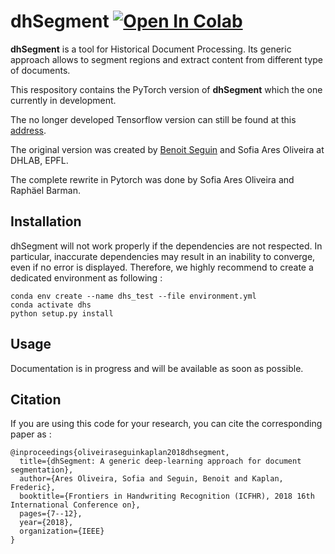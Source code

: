 # dhSegment <a href="https://colab.research.google.com/github/dhlab-epfl/dhSegment-torch/blob/master/demo/dhSegment_demo.ipynb" target="_parent"><img src="https://colab.research.google.com/assets/colab-badge.svg" alt="Open In Colab"/></a>

**dhSegment** is a tool for Historical Document Processing. Its generic approach allows to segment regions and
extract content from different type of documents. 

This respository contains the PyTorch version of **dhSegment** which the one currently in development.

The no longer developed Tensorflow version can still be found at this [address](https://dhsegment.readthedocs.io).

The original version was created by [Benoit Seguin](https://twitter.com/Seguin_Be) and Sofia Ares Oliveira at DHLAB, EPFL.

The complete rewrite in Pytorch was done by Sofia Ares Oliveira and Raphäel Barman.

## Installation

dhSegment will not work properly if the dependencies are not respected. In particular, inaccurate dependencies may result in an inability to converge, even if no error is displayed. Therefore, we highly recommend to create a dedicated environment as following :

```
conda env create --name dhs_test --file environment.yml
conda activate dhs
python setup.py install
```

## Usage

Documentation is in progress and will be available as soon as possible.

## Citation
If you are using this code for your research, you can cite the corresponding paper as :
```
@inproceedings{oliveiraseguinkaplan2018dhsegment,
  title={dhSegment: A generic deep-learning approach for document segmentation},
  author={Ares Oliveira, Sofia and Seguin, Benoit and Kaplan, Frederic},
  booktitle={Frontiers in Handwriting Recognition (ICFHR), 2018 16th International Conference on},
  pages={7--12},
  year={2018},
  organization={IEEE}
}
```
